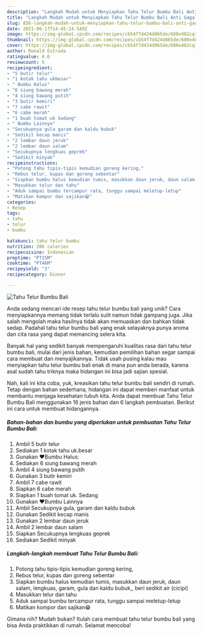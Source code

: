 ```yaml
---
description: "Langkah Mudah untuk Menyiapkan Tahu Telur Bumbu Bali Anti Gagal"
title: "Langkah Mudah untuk Menyiapkan Tahu Telur Bumbu Bali Anti Gagal"
slug: 856-langkah-mudah-untuk-menyiapkan-tahu-telur-bumbu-bali-anti-gagal
date: 2021-06-17T14:45:24.549Z
image: https://img-global.cpcdn.com/recipes/cb54f7d424d865de/680x482cq70/tahu-telur-bumbu-bali-foto-resep-utama.jpg
thumbnail: https://img-global.cpcdn.com/recipes/cb54f7d424d865de/680x482cq70/tahu-telur-bumbu-bali-foto-resep-utama.jpg
cover: https://img-global.cpcdn.com/recipes/cb54f7d424d865de/680x482cq70/tahu-telur-bumbu-bali-foto-resep-utama.jpg
author: Ronald Estrada
ratingvalue: 4.6
reviewcount: 5
recipeingredient:
- "5 butir telur"
- "1 kotak tahu ukbesar"
- " Bumbu Halus"
- "6 siung bawang merah"
- "4 siung bawang putih"
- "3 butir kemiri"
- "7 cabe rawit"
- "6 cabe merah"
- "1 buah tomat uk Sedang"
- " Bumbu Lainnya"
- "Secukupnya gula garam dan kaldu bubuk"
- "Sedikit kecap manis"
- "2 lembar daun jeruk"
- "2 lembar daun salam"
- "Secukupnya lengkuas geprek"
- "Sedikit minyak"
recipeinstructions:
- "Potong tahu tipis-tipis kemudian goreng kering,"
- "Rebus telur, kupas dan goreng sebentar"
- "Siapkan bumbu halus kemudian tumis, masukkan daun jeruk, daun salam, lengkuas, garam, gula dan kaldu bubuk,, beri sedikit air (cicipi)"
- "Masukkan telur dan tahu"
- "Aduk sampai bumbu tercampur rata, tunggu sampai meletup-letup"
- "Matikan kompor dan sajikan😁"
categories:
- Resep
tags:
- tahu
- telur
- bumbu

katakunci: tahu telur bumbu 
nutrition: 206 calories
recipecuisine: Indonesian
preptime: "PT15M"
cooktime: "PT46M"
recipeyield: "3"
recipecategory: Dinner

---
```



![Tahu Telur Bumbu Bali](https://img-global.cpcdn.com/recipes/cb54f7d424d865de/680x482cq70/tahu-telur-bumbu-bali-foto-resep-utama.jpg)

Anda sedang mencari ide resep tahu telur bumbu bali yang unik? Cara menyiapkannya memang tidak terlalu sulit namun tidak gampang juga. Jika salah mengolah maka hasilnya tidak akan memuaskan dan bahkan tidak sedap. Padahal tahu telur bumbu bali yang enak selayaknya punya aroma dan cita rasa yang dapat memancing selera kita.



Banyak hal yang sedikit banyak mempengaruhi kualitas rasa dari tahu telur bumbu bali, mulai dari jenis bahan, kemudian pemilihan bahan segar sampai cara membuat dan menyajikannya. Tidak usah pusing kalau mau menyiapkan tahu telur bumbu bali enak di mana pun anda berada, karena asal sudah tahu triknya maka hidangan ini bisa jadi sajian spesial.


Nah, kali ini kita coba, yuk, kreasikan tahu telur bumbu bali sendiri di rumah. Tetap dengan bahan sederhana, hidangan ini dapat memberi manfaat untuk membantu menjaga kesehatan tubuh kita. Anda dapat membuat Tahu Telur Bumbu Bali menggunakan 16 jenis bahan dan 6 langkah pembuatan. Berikut ini cara untuk membuat hidangannya.

<!--inarticleads1-->

##### Bahan-bahan dan bumbu yang diperlukan untuk pembuatan Tahu Telur Bumbu Bali:

1. Ambil 5 butir telur
1. Sediakan 1 kotak tahu uk.besar
1. Gunakan  ❤Bumbu Halus:
1. Sediakan 6 siung bawang merah
1. Ambil 4 siung bawang putih
1. Gunakan 3 butir kemiri
1. Ambil 7 cabe rawit
1. Siapkan 6 cabe merah
1. Siapkan 1 buah tomat uk. Sedang
1. Gunakan  ❤Bumbu Lainnya
1. Ambil Secukupnya gula, garam dan kaldu bubuk
1. Gunakan Sedikit kecap manis
1. Gunakan 2 lembar daun jeruk
1. Ambil 2 lembar daun salam
1. Siapkan Secukupnya lengkuas geprek
1. Sediakan Sedikit minyak




<!--inarticleads2-->

##### Langkah-langkah membuat Tahu Telur Bumbu Bali:

1. Potong tahu tipis-tipis kemudian goreng kering,
1. Rebus telur, kupas dan goreng sebentar
1. Siapkan bumbu halus kemudian tumis, masukkan daun jeruk, daun salam, lengkuas, garam, gula dan kaldu bubuk,, beri sedikit air (cicipi)
1. Masukkan telur dan tahu
1. Aduk sampai bumbu tercampur rata, tunggu sampai meletup-letup
1. Matikan kompor dan sajikan😁




Gimana nih? Mudah bukan? Itulah cara membuat tahu telur bumbu bali yang bisa Anda praktikkan di rumah. Selamat mencoba!
